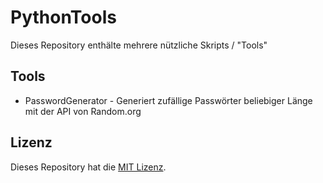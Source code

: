 # PythonTools

Dieses Repository enthälte mehrere nützliche Skripts / "Tools"

## Tools

- PasswordGenerator - Generiert zufällige Passwörter beliebiger Länge mit der API von Random.org

## Lizenz

Dieses Repository hat die [MIT Lizenz](https://github.com/Aquitano/PythonTools/blob/main/LICENSE "MIT Lizenz").